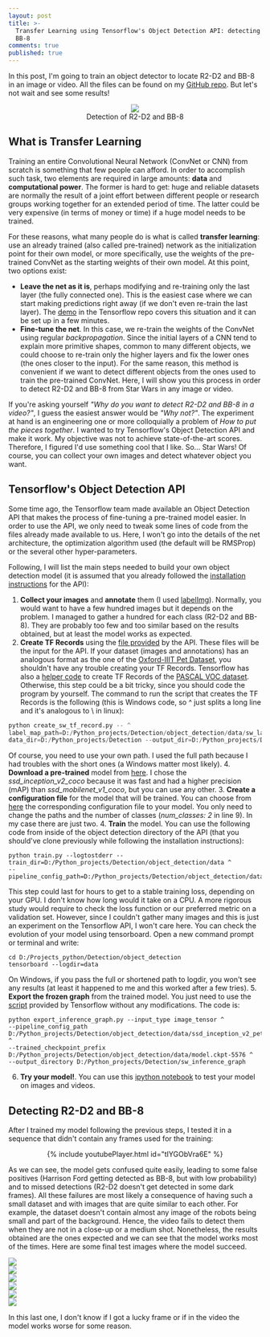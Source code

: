 ```yaml
---
layout: post
title: >-
  Transfer Learning using Tensorflow's Object Detection API: detecting R2-D2 and
  BB-8
comments: true
published: true
---
```


In this post, I'm going to train an object detector to locate R2-D2 and BB-8 in an image or video. All the files can be found on my [GitHub repo](https://github.com/averdones/star_wars_object_detection). But let's not wait and see some results!

<div class="imgcap" style="text-align:center;">
<img src="/images/tensorflow-object-detection-star-wars/result_1.gif">
<div class="thecap" style="text-align:center;">Detection of R2-D2 and BB-8</div>
</div>

## What is Transfer Learning

Training an entire Convolutional Neural Network (ConvNet or CNN) from scratch is something that few people can afford. In order to accomplish such task, two elements are required in large amounts: **data** and **computational power**. The former is hard to get: huge and reliable datasets are normally the result of a joint effort between different people or research groups working together for an extended period of time. The latter could be very expensive (in terms of money or time) if a huge model needs to be trained.

For these reasons, what many people do is what is called **transfer learning**: use an already trained (also called pre-trained) network as the initialization point for their own model, or more specifically, use the weights of the pre-trained ConvNet as the starting weights of their own model. At this point, two options exist:
- **Leave the net as it is**, perhaps modifying and re-training only the last layer (the fully connected one). This is the easiest case where we can start making predictions right away (if we don't even re-train the last layer). The [demo](https://github.com/tensorflow/models/blob/master/research/object_detection/object_detection_tutorial.ipynb) in the Tensorflow repo covers this situation and it can be set up in a few minutes.
- **Fine-tune the net**. In this case, we re-train the weights of the ConvNet using regular *backpropagation*. Since the initial layers of a CNN tend to explain more primitive shapes, common to many different objects, we could choose to re-train only the higher layers and fix the lower ones (the ones closer to the input). For the same reason, this method is convenient if we want to detect different objects from the ones used to train the pre-trained ConvNet. Here, I will show you this process in order to detect R2-D2 and BB-8 from Star Wars in any image or video.

If you're asking yourself *"Why do you want to detect R2-D2 and BB-8 in a video?"*, I guess the easiest answer would be *"Why not?"*. The experiment at hand is an engineering one or more colloquially a problem of *How to put the pieces together*. I wanted to try Tensorflow's Object Detection API and make it work. My objective was not to achieve state-of-the-art scores. Therefore, I figured I'd use something cool that I like. So... Star Wars! Of course, you can collect your own images and detect whatever object you want.

## Tensorflow's Object Detection API 

Some time ago, the Tensorflow team made available an Object Detection API that makes the process of fine-tuning a pre-trained model easier. In order to use the API, we only need to tweak some lines of code from the files already made available to us. Here, I won't go into the details of the net architecture, the optimization algorithm used (the default will be RMSProp) or the several other hyper-parameters.

Following, I will list the main steps needed to build your own object detection model (it is assumed that you already followed the [installation instructions](https://github.com/tensorflow/models/blob/master/research/object_detection/g3doc/installation.md) for the API):

1. **Collect your images** and **annotate** them (I used [labelImg](https://github.com/tzutalin/labelImg)). Normally, you would want to have a few hundred images but it depends on the problem. I managed to gather a hundred for each class (R2-D2 and BB-8). They are probably too few and too similar based on the results obtained, but at least the model works as expected.
2. **Create TF Records** using the [file provided](https://github.com/averdones/star_wars_object_detection/blob/master/create_sw_tf_record.py) by the API. These files will be the input for the API. If your dataset (images and annotations) has an analogous format as the one of the [Oxford-IIIT Pet Dataset](http://www.robots.ox.ac.uk/~vgg/data/pets/), you shouldn't have any trouble creating your TF Records. Tensorflow has also a [helper code](https://github.com/tensorflow/models/blob/master/research/object_detection/create_pascal_tf_record.py) to create TF Records of the [PASCAL VOC dataset](http://host.robots.ox.ac.uk/pascal/VOC/). Otherwise, this step could be a bit tricky, since you should code the program by yourself. The command to run the script that creates the TF Records is the following (this is Windows code, so ^ just splits a long line and it's analogous to \ in linux):
```python
python create_sw_tf_record.py -- ^
label_map_path=D:/Python_projects/Detection/object_detection/data/sw_label_map.pbtxt -- ^
data_dir=D:/Python_projects/Detection --output_dir=D:/Python_projects/Detection/object_detection/data
```
Of course, you need to use your own path. I used the full path because I had troubles with the short ones (a Windows matter most likely).
4. **Download a pre-trained** model from [here](https://github.com/tensorflow/models/blob/master/research/object_detection/g3doc/detection_model_zoo.md). I chose the *ssd_inception_v2_coco* because it was fast and had a higher precision (mAP) than *ssd_mobilenet_v1_coco*, but you can use any other.
3. **Create a configuration file** for the model that will be trained. You can choose from [here](https://github.com/tensorflow/models/tree/master/research/object_detection/samples/configs) the corresponding configuration file to your model. You only need to change the paths and the number of classes (*num_classes: 2* in line 9). In my case there are just two.
4. **Train** the model. You can use the following code from inside of the object detection directory of the API (that you should've clone previously while following the installation instructions):
```
python train.py --logtostderr --train_dir=D:/Python_projects/Detection/object_detection/data ^
--pipeline_config_path=D:/Python_projects/Detection/object_detection/data/ssd_inception_v2_pets.config
```
This step could last for hours to get to a stable training loss, depending on your GPU. I don't know how long would it take on a CPU. A more rigorous study would require to check the loss function or our preferred metric on a validation set. However, since I couldn't gather many images and this is just an experiment on the Tensorflow API, I won't care here. You can check the evolution of your model using tensorboard. Open a new command prompt or terminal and write:
```
cd D:/Projects_python/Detection/object_detection
tensorboard --logdir=data
```
On Windows, if you pass the full or shortened path to logdir, you won't see any results (at least it happened to me and this worked after a few tries). 
5. **Export the frozen graph** from the trained model. You just need to use the [script](https://github.com/averdones/star_wars_object_detection/blob/master/export_inference_graph.py) provided by Tensorflow without any modifications. The code is:
```
python export_inference_graph.py --input_type image_tensor ^
--pipeline_config_path D:/Python_projects/Detection/object_detection/data/ssd_inception_v2_pets.config ^
--trained_checkpoint_prefix D:/Python_projects/Detection/object_detection/data/model.ckpt-5576 ^
--output_directory D:/Python_projects/Detection/sw_inference_graph
```
6. **Try your model!**. You can use this [ipython notebook](https://github.com/averdones/star_wars_object_detection/blob/master/object_detection_sw.ipynb) to test your model on images and videos.

## Detecting R2-D2 and BB-8

After I trained my model following the previous steps, I tested it in a sequence that didn't contain any frames used for the training:

<div style="text-align: center">
    {% include youtubePlayer.html id="tIYGObVra6E" %}
</div>

As we can see, the model gets confused quite easily, leading to some false positives (Harrison Ford getting detected as BB-8, but with low probability) and to missed detections (R2-D2 doesn't get detected in some dark frames). All these failures are most likely a consequence of having such a small dataset and with images that are quite similar to each other. For example, the dataset doesn't contain almost any image of the robots being small and part of the background. Hence, the video fails to detect them when they are not in a close-up or a medium shot. Nonetheless, the results obtained are the ones expected and we can see that the model works most of the times. Here are some final test images where the model succeed.   

<div class="imgcap">
<img src="/images/tensorflow-object-detection-star-wars/test_image_1.png">
</div>

<div class="imgcap">
<img src="/images/tensorflow-object-detection-star-wars/test_image_2.png">
</div>

<div class="imgcap">
<img src="/images/tensorflow-object-detection-star-wars/test_image_3.png">
</div>

<div class="imgcap">
<img src="/images/tensorflow-object-detection-star-wars/test_image_4.png">
</div>

<div class="imgcap">
<img src="/images/tensorflow-object-detection-star-wars/test_image_5.png">
</div>

<div class="imgcap">
<img src="/images/tensorflow-object-detection-star-wars/test_image_6.png">
</div>

In this last one, I don't know if I got a lucky frame or if in the video the model works worse for some reason.
